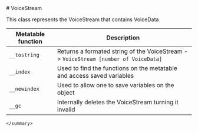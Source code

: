 <type name="VoiceStream" category="classfunc" is="class">
	<summary>
# VoiceStream

This class represents the VoiceStream that contains <page>VoiceData</page><br>

| Metatable function | Description |
|-------|------|
| `__tostring` | Returns a formated string of the VoiceStream -> `VoiceStream [number of VoiceData]` |
| `__index` | Used to find the functions on the metatable and access saved variables |
| `__newindex` | Used to allow one to save variables on the object |
| `__gc` | Internally deletes the VoiceStream turning it invalid |
	</summary>
</type>